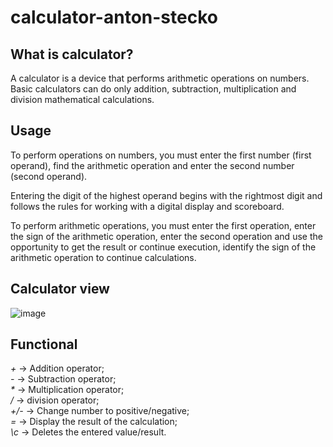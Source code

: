 # calculator-anton-stecko

## What is calculator?
A calculator is a device that performs arithmetic operations on numbers. Basic calculators can do only addition, subtraction, multiplication and division mathematical calculations.

## Usage
To perform operations on numbers, you must enter the first number (first operand), find the arithmetic operation and enter the second number (second operand).

Entering the digit of the highest operand begins with the rightmost digit and follows the rules for working with a digital display and scoreboard.

To perform arithmetic operations, you must enter the first operation, enter the sign of the arithmetic operation, enter the second operation and use the opportunity to get the result or continue execution, identify the sign of the arithmetic operation to continue calculations.

## Calculator view

![image](https://user-images.githubusercontent.com/87601057/201914752-7eecd18a-c2ff-4829-9598-571f0d2ef826.png)

## Functional

*\+* -> Addition operator;<br/>
*\-* -> Subtraction operator;<br/>
*\** -> Multiplication operator;<br/>
*\/* -> division operator;<br/>
*\+/-* -> Change number to positive/negative;<br/>
*\=* -> Display the result of the calculation;<br/>
*\c* -> Deletes the entered value/result.<br/>
